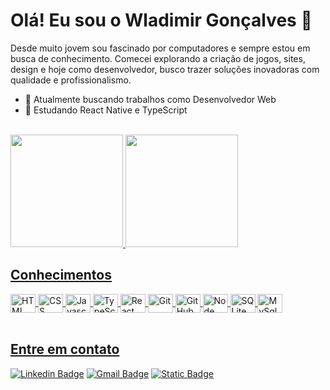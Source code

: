 # Olá! Eu sou o Wladimir Gonçalves 👋

Desde muito jovem sou fascinado por computadores e sempre estou em busca de conhecimento. Comecei explorando a criação de jogos, sites, design e hoje como desenvolvedor, busco trazer soluções inovadoras com qualidade e profissionalismo.

- 🔭 Atualmente buscando trabalhos como Desenvolvedor Web
- 🌱 Estudando React Native e TypeScript
<br>

<div>
  <a href="https://codewlad.vercel.app">
  <img height="180em" src="https://github-readme-stats.vercel.app/api?username=codewlad&show_icons=true&theme=dark&include_all_commits=true&count_private=true" />
  <img height="180em" src="https://github-readme-stats.vercel.app/api/top-langs/?username=codewlad&layout=compact&langs_count=16&theme=dark" />
</div>

## Conhecimentos

<div style="display: inline_block">
  <img align="center" height="30" width="40" alt="HTML" src="https://cdn.jsdelivr.net/gh/devicons/devicon/icons/html5/html5-original.svg" />
  <img align="center" height="30" width="40" alt="CSS" src="https://cdn.jsdelivr.net/gh/devicons/devicon/icons/css3/css3-original.svg" />
  <img align="center" height="30" width="40" alt="Javascript" src="https://cdn.jsdelivr.net/gh/devicons/devicon/icons/javascript/javascript-original.svg" />
  <img align="center" height="30" width="40" alt="TypeScript" src="https://cdn.jsdelivr.net/gh/devicons/devicon/icons/typescript/typescript-original.svg" />
  <img align="center" height="30" width="40" alt="React" src="https://cdn.jsdelivr.net/gh/devicons/devicon/icons/react/react-original.svg" />
  <img align="center" height="30" width="40" alt="Git" src="https://cdn.jsdelivr.net/gh/devicons/devicon/icons/git/git-original.svg" />
  <img align="center" height="30" width="40" alt="GitHub" src="https://cdn.jsdelivr.net/gh/devicons/devicon/icons/github/github-original.svg" />
  <img align="center" height="30" width="40" alt="Node" src="https://cdn.jsdelivr.net/gh/devicons/devicon/icons/nodejs/nodejs-original.svg" />
  <img align="center" height="30" width="40" alt="SQLite" src="https://cdn.jsdelivr.net/gh/devicons/devicon/icons/sqlite/sqlite-original.svg" />
  <img align="center" height="30" width="40" alt="MySql" src="https://cdn.jsdelivr.net/gh/devicons/devicon/icons/mysql/mysql-original.svg" />
</div><br>

## Entre em contato

<div>
  
  [![Linkedin Badge](https://img.shields.io/badge/LinkedIn-0077B5?logo=Linkedin&logoColor=white&link=https://www.linkedin.com/in/wladimir-gonçalves/)](https://www.linkedin.com/in/wladimir-gonçalves/)
  [![Gmail Badge](https://img.shields.io/badge/-codewlad@gmail.com-c14438?logo=Gmail&logoColor=white&link=mailto:codewlad@gmail.com)](mailto:codewlad@gmail.com)
  [![Static Badge](https://img.shields.io/badge/Portfolio-orange?link=https://codewlad.vercel.app/)](https://codewlad.vercel.app/)
</div>
